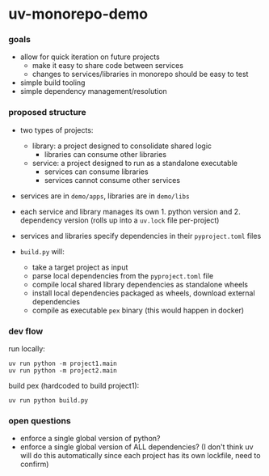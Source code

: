 # uv-monorepo-demo

### goals
- allow for quick iteration on future projects
    - make it easy to share code between services
    - changes to services/libraries in monorepo should be easy to test
- simple build tooling
- simple dependency management/resolution

### proposed structure
- two types of projects:
    - library: a project designed to consolidate shared logic
        - libraries can consume other libraries
    - service: a project designed to run as a standalone executable
        - services can consume libraries
        - services cannot consume other services

- services are in `demo/apps`, libraries are in `demo/libs`
- each service and library manages its own 1. python version and 2. dependency version (rolls up into a `uv.lock` file per-project)
- services and libraries specify dependencies in their `pyproject.toml` files
- `build.py` will:
    - take a target project as input
    - parse local dependencies from the `pyproject.toml` file
    - compile local shared library dependencies as standalone wheels
    - install local dependencies packaged as wheels, download external dependencies
    - compile as executable `pex` binary (this would happen in docker)

### dev flow

run locally:
```
uv run python -m project1.main
uv run python -m project2.main
```

build pex (hardcoded to build project1):
```
uv run python build.py
```

### open questions
- enforce a single global version of python?
- enforce a single global version of ALL dependencies? (I don't think uv will do this automatically since each project has its own lockfile, need to confirm)
